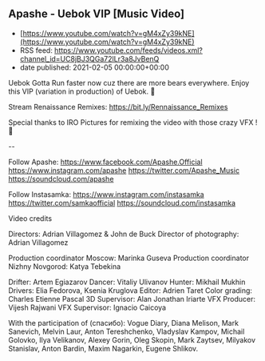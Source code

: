 ## Apashe - Uebok VIP [Music Video]
 - [https://www.youtube.com/watch?v=gM4xZy39kNE](https://www.youtube.com/watch?v=gM4xZy39kNE)
 - RSS feed: https://www.youtube.com/feeds/videos.xml?channel_id=UC8jBJ3QGa72lLr3a8JvBenQ
 - date published: 2021-02-05 00:00:00+00:00

Uebok Gotta Run faster now cuz there are more bears everywhere. Enjoy this VIP (variation in production) of Uebok. 🏴

Stream Renaissance Remixes: https://bit.ly/Rennaissance_Remixes

Special thanks to IRO Pictures for remixing the video with those crazy VFX ! 🏴

--

Follow Apashe:
https://www.facebook.com/Apashe.Official
https://www.instagram.com/apashe
https://twitter.com/Apashe_Music
https://soundcloud.com/apashe

Follow Instasamka: 
https://www.instagram.com/instasamka
https://twitter.com/samkaofficial
https://soundcloud.com/instasamka

Video credits

Directors: Adrian Villagomez & John de Buck
Director of photography: Adrian Villagomez

Production coordinator Moscow: Marinka Guseva
Production coordinator Nizhny Novgorod: Katya Tebekina

Drifter: Artem Egiazarov
Dancer: Vitaliy Ulivanov
Hunter: Mikhail Mukhin
Drivers: Elia Fedorova, Ksenia Kruglova
Editor: Adrien Taret
Color grading: Charles Etienne Pascal
3D Supervisor: Alan Jonathan Iriarte
VFX Producer: Vijesh Rajwani 
VFX Supervisor: Ignacio Caicoya

With the participation of (спасибо): Vogue Diary, Diana Melison, Mark Sanevich, Melvin Laur, Anton Tereshchenko, Vladyslav Kampov, Michail Golovko, Ilya Velikanov, Alexey Gorin, Oleg Skopin, Mark Zaytsev, Milyakov Stanislav, Anton Bardin, Maxim Nagarkin, Eugene Shlikov.

